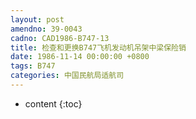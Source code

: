 ```yaml
---
layout: post
amendno: 39-0043
cadno: CAD1986-B747-13
title: 检查和更换B747飞机发动机吊架中梁保险销
date: 1986-11-14 00:00:00 +0800
tags: B747
categories: 中国民航局适航司
---
```


* content
{:toc}


